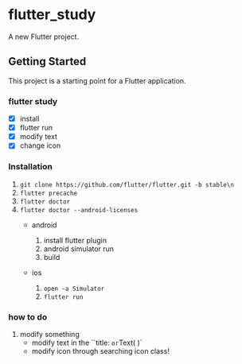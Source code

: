 # flutter_study

A new Flutter project.

## Getting Started

This project is a starting point for a Flutter application.

### flutter study

- [x] install
- [x] flutter run
- [x] modify text
- [x] change icon 

### Installation

1. `git clone https://github.com/flutter/flutter.git -b stable\n`
2. `flutter precache`
3. `flutter doctor`
4. `flutter doctor --android-licenses`
   - android
     1. install flutter plugin
     2. android simulator run
     3. build
  
   - ios
     1. `open -a Simulator`
     2. `flutter run`

### how to do

1. modify something
   - modify text in the ``title: ` or `Text( )`
   - modify icon through searching icon class!
